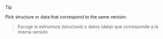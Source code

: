 > [!TIP]
> Pick structure or data that correspond to the same version.

> Escoge la estructura (structure) o datos (data) que corresponde a la misma versión.
